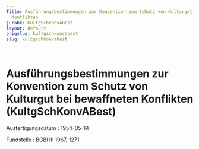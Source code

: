 ```yaml
---
Title: Ausführungsbestimmungen zur Konvention zum Schutz von Kulturgut bei bewaffneten
  Konflikten
jurabk: KultgSchKonvABest
layout: default
origslug: kultgschkonvabest
slug: kultgschkonvabest

---
```


# Ausführungsbestimmungen zur Konvention zum Schutz von Kulturgut bei bewaffneten Konflikten (KultgSchKonvABest)

Ausfertigungsdatum
:   1954-05-14

Fundstelle
:   BGBl II: 1967, 1271

